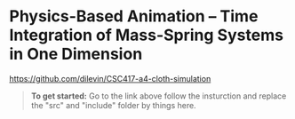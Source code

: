 # Physics-Based Animation – Time Integration of Mass-Spring Systems in One Dimension
https://github.com/dilevin/CSC417-a4-cloth-simulation

> **To get started:** Go to the link above follow the insturction and replace the "src" and "include" folder by things here.
